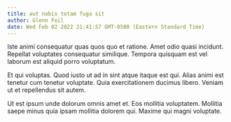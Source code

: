```yaml
---
title: aut nobis totam fuga sit
author: Glenn Feil
date: Wed Feb 02 2022 21:41:57 GMT-0500 (Eastern Standard Time)
---
```

Iste animi consequatur quas quos quo et ratione. Amet odio quasi incidunt. Repellat voluptates consequatur similique. Tempora quisquam est vel laborum est aliquid porro voluptatum.

 Et qui voluptas. Quod iusto ut ad in sint atque itaque est qui. Alias animi est tenetur cum tenetur voluptate. Quia exercitationem ducimus libero. Veniam ut et repellendus sit autem.

 Ut est ipsum unde dolorum omnis amet et. Eos mollitia voluptatem. Mollitia saepe minus quia ipsam mollitia dolorem qui. Maxime qui magni voluptate.